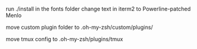 run ./install in the fonts folder
change text in iterm2 to Powerline-patched Menlo

move custom plugin folder to .oh-my-zsh/custom/plugins/

move tmux config to .oh-my-zsh/plugins/tmux

